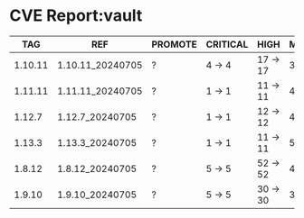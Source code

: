 # CVE Report:vault
|   TAG   |       REF        | PROMOTE | CRITICAL |   HIGH   |  MEDIUM  |  LOW   | UNKNOWN |
|---------|------------------|---------|----------|----------|----------|--------|---------|
| 1.10.11 | 1.10.11_20240705 | ?       | 4 -> 4   | 17 -> 17 | 37 -> 37 | 3 -> 3 | 0 -> 0  |
| 1.11.11 | 1.11.11_20240705 | ?       | 1 -> 1   | 11 -> 11 | 48 -> 30 | 4 -> 2 | 0 -> 0  |
| 1.12.7  | 1.12.7_20240705  | ?       | 1 -> 1   | 12 -> 12 | 48 -> 30 | 4 -> 2 | 0 -> 0  |
| 1.13.3  | 1.13.3_20240705  | ?       | 1 -> 1   | 11 -> 11 | 52 -> 34 | 4 -> 2 | 0 -> 0  |
| 1.8.12  | 1.8.12_20240705  | ?       | 5 -> 5   | 52 -> 52 | 47 -> 47 | 5 -> 5 | 0 -> 0  |
| 1.9.10  | 1.9.10_20240705  | ?       | 5 -> 5   | 30 -> 30 | 35 -> 35 | 2 -> 2 | 0 -> 0  |

